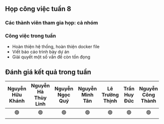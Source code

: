 ## Họp công việc tuần 8
### Các thành viên tham gia họp: cả nhóm
### Công việc trong tuần
- Hoàn thiện hệ thống, hoàn thiện docker file
- Viết báo cáo trình bày dự án
- Giải quyết một số vấn đề còn tồn đọng
## Đánh giá kết quả trong tuần
| Nguyễn Hữu Khánh | Nguyễn Hà Thùy Linh | Nguyễn Ngọc Quý | Nguyễn Minh Tân | Lê Trường Thịnh | Trần Huy Đức | Nguyễn Công Thành |
| :--------------: | :-----------------: | :-------------: | :-------------: | :-------------: | :----------: | :---------------: |
|        🟢       |         🟢          |        🟢      |      🟢         |        🟢       |      🟢     |        🟢         |

